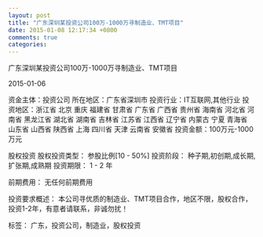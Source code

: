 ```yaml
---
layout: post
title: "广东深圳某投资公司100万-1000万寻制造业、TMT项目"
date: 2015-01-08 12:17:34 +0800
comments: true
categories: 
---
```

广东深圳某投资公司100万-1000万寻制造业、TMT项目



2015-01-06

资金主体：投资公司
所在地区：广东省深圳市
投资行业：IT互联网,其他行业
投资地区：浙江省 北京 重庆 福建省 甘肃省 广东省 广西省 贵州省 海南省 河北省 河南省 黑龙江省 湖北省 湖南省 吉林省 江苏省 江西省 辽宁省 内蒙古 宁夏 青海省 山东省 山西省 陕西省 上海 四川省 天津 云南省 安徽省
投资金额：100万元-1000万元

股权投资
股权投资类型：
                            参股比例[10 - 50%] 
                                                                                投资阶段：
                            种子期,初创期,成长期,扩张期,成熟期 
                                                                                                                                        投资期限：
                            1 - 2 年

前期费用：
无任何前期费用

投资要求概述：
本公司寻优质的制造业、TMT项目合作，地区不限，股权合作，投资1-2年，有意者请联系，非诚勿扰！

标签：
广东，投资公司，制造业，股权投资

